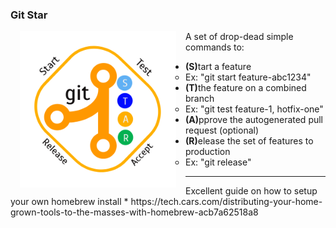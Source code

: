 
<h3>Git Star</h3>
<img src="logo.png" width="250" style="padding: 0 15px; float: left;">


A set of drop-dead simple commands to:
<ul>
	<li><ul><b>(S)</b>tart a feature 
		<li>Ex: "git start feature-abc1234"</ul>
	<li><ul><b>(T)</b>the feature on a combined branch 
		<li>Ex: "git test feature-1, hotfix-one"</ul>
	<li><ul><b>(A)</b>pprove the autogenerated pull request (optional)
		</ul>
	<li><ul><b>(R)</b>elease the set of features to production
		<li>Ex: "git release"</ul>	
</ul>


<hr> Excellent guide on how to setup your own homebrew install
	* https://tech.cars.com/distributing-your-home-grown-tools-to-the-masses-with-homebrew-acb7a62518a8


